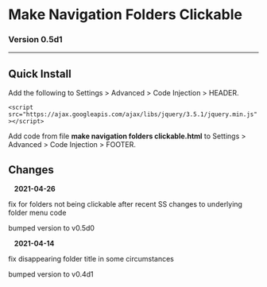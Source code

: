 # Make Navigation Folders Clickable

### Version 0.5d1

---

## Quick Install

Add the following to Settings > Advanced > Code Injection > HEADER.

`<script src="https://ajax.googleapis.com/ajax/libs/jquery/3.5.1/jquery.min.js"></script>`

Add code from file **make navigation folders clickable.html** to Settings > Advanced > Code Injection > FOOTER.

## Changes

&nbsp;&nbsp; **2021-04-26**

<p style="margin-left : 2em;">

  fix for folders not being clickable after recent SS changes to underlying
  folder menu code
  
  </p>

<p style="margin-left : 2em;">

  bumped version to v0.5d0
  
  </p>
  
&nbsp;&nbsp; **2021-04-14**

<p style="margin-left : 2em;">

  fix disappearing folder title in some circumstances
  
  </p>

<p style="margin-left : 2em;">

  bumped version to v0.4d1
  
  </p>
